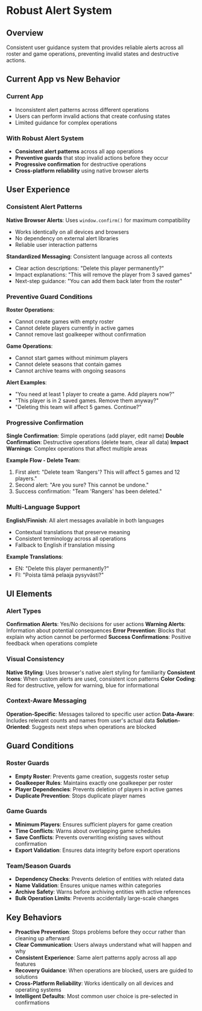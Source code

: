 # Robust Alert System

## Overview
Consistent user guidance system that provides reliable alerts across all roster and game operations, preventing invalid states and destructive actions.

## Current App vs New Behavior

### Current App
- Inconsistent alert patterns across different operations
- Users can perform invalid actions that create confusing states
- Limited guidance for complex operations

### With Robust Alert System
- **Consistent alert patterns** across all app operations
- **Preventive guards** that stop invalid actions before they occur
- **Progressive confirmation** for destructive operations
- **Cross-platform reliability** using native browser alerts

## User Experience

### Consistent Alert Patterns
**Native Browser Alerts**: Uses `window.confirm()` for maximum compatibility
- Works identically on all devices and browsers
- No dependency on external alert libraries
- Reliable user interaction patterns

**Standardized Messaging**: Consistent language across all contexts
- Clear action descriptions: "Delete this player permanently?"
- Impact explanations: "This will remove the player from 3 saved games"
- Next-step guidance: "You can add them back later from the roster"

### Preventive Guard Conditions
**Roster Operations**:
- Cannot create games with empty roster
- Cannot delete players currently in active games
- Cannot remove last goalkeeper without confirmation

**Game Operations**:
- Cannot start games without minimum players
- Cannot delete seasons that contain games
- Cannot archive teams with ongoing seasons

**Alert Examples**:
- "You need at least 1 player to create a game. Add players now?"
- "This player is in 2 saved games. Remove them anyway?"
- "Deleting this team will affect 5 games. Continue?"

### Progressive Confirmation
**Single Confirmation**: Simple operations (add player, edit name)
**Double Confirmation**: Destructive operations (delete team, clear all data)
**Impact Warnings**: Complex operations that affect multiple areas

**Example Flow - Delete Team**:
1. First alert: "Delete team 'Rangers'? This will affect 5 games and 12 players."
2. Second alert: "Are you sure? This cannot be undone."
3. Success confirmation: "Team 'Rangers' has been deleted."

### Multi-Language Support
**English/Finnish**: All alert messages available in both languages
- Contextual translations that preserve meaning
- Consistent terminology across all operations
- Fallback to English if translation missing

**Example Translations**:
- EN: "Delete this player permanently?"
- FI: "Poista tämä pelaaja pysyvästi?"

## UI Elements

### Alert Types
**Confirmation Alerts**: Yes/No decisions for user actions
**Warning Alerts**: Information about potential consequences
**Error Prevention**: Blocks that explain why action cannot be performed
**Success Confirmations**: Positive feedback when operations complete

### Visual Consistency
**Native Styling**: Uses browser's native alert styling for familiarity
**Consistent Icons**: When custom alerts are used, consistent icon patterns
**Color Coding**: Red for destructive, yellow for warning, blue for informational

### Context-Aware Messaging
**Operation-Specific**: Messages tailored to specific user action
**Data-Aware**: Includes relevant counts and names from user's actual data
**Solution-Oriented**: Suggests next steps when operations are blocked

## Guard Conditions

### Roster Guards
- **Empty Roster**: Prevents game creation, suggests roster setup
- **Goalkeeper Rules**: Maintains exactly one goalkeeper per roster
- **Player Dependencies**: Prevents deletion of players in active games
- **Duplicate Prevention**: Stops duplicate player names

### Game Guards  
- **Minimum Players**: Ensures sufficient players for game creation
- **Time Conflicts**: Warns about overlapping game schedules
- **Save Conflicts**: Prevents overwriting existing saves without confirmation
- **Export Validation**: Ensures data integrity before export operations

### Team/Season Guards
- **Dependency Checks**: Prevents deletion of entities with related data
- **Name Validation**: Ensures unique names within categories
- **Archive Safety**: Warns before archiving entities with active references
- **Bulk Operation Limits**: Prevents accidentally large-scale changes

## Key Behaviors
- **Proactive Prevention**: Stops problems before they occur rather than cleaning up afterward
- **Clear Communication**: Users always understand what will happen and why
- **Consistent Experience**: Same alert patterns apply across all app features
- **Recovery Guidance**: When operations are blocked, users are guided to solutions
- **Cross-Platform Reliability**: Works identically on all devices and operating systems
- **Intelligent Defaults**: Most common user choice is pre-selected in confirmations